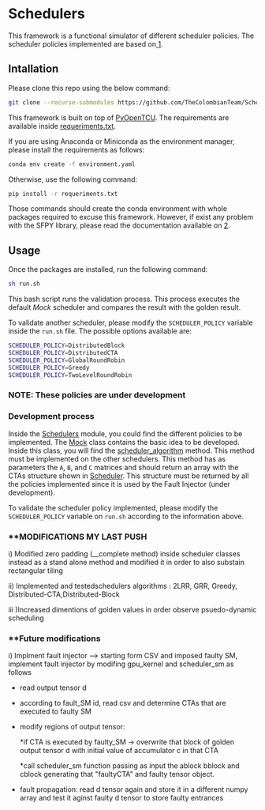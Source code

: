 # Schedulers

This framework is a functional simulator of different scheduler policies. The scheduler policies implemented are based on[ 1](http://arxiv.org/abs/1808.07984).

## Intallation

Please clone this repo using the below command:

```bash
git clone --recurse-submodules https://github.com/TheColombianTeam/Schedulers.git
```

This framework is built on top of [PyOpenTCU](https://github.com/TheColombianTeam/PyOpenTCU.git). The requirements are available inside [requeriments.txt](./requeriments.txt).

If you are using Anaconda or Miniconda as the environment manager, please install the requirements as follows:

```bash
conda env create -f environment.yaml
```

Otherwise, use the following command:

```bash
pip install -r requeriments.txt
```

Those commands should create the conda environment with whole packages required to excuse this framework. However, if exist any problem with the SFPY library, please read the documentation available on [2](https://github.com/billzorn/sfpy.git).

## Usage

Once the packages are installed, run the following command:

```bash
sh run.sh
```

This bash script runs the validation process. This process executes the default *Mock* scheduler and compares the result with the golden result.

To validate another scheduler, please modify the `SCHEDULER_POLICY` variable inside the `run.sh` file. The possible options available are:

```bash
SCHEDULER_POLICY=DistributedBlock
SCHEDULER_POLICY=DistributedCTA
SCHEDULER_POLICY=GlobalRoundRobin
SCHEDULER_POLICY=Greedy
SCHEDULER_POLICY=TwoLevelRoundRobin
```

### **NOTE: These policies are under development**

### Development process

Inside the [Schedulers](/Schedulers/) module, you could find the different policies to be implemented. The [Mock](/Schedulers/mock.py)  class contains the basic idea to be developed. Inside this class, you will find the [scheduler_algorithm](/Schedulers/mock.py?plain=1#L19) method. This method must be implemented on the other schedulers. This method has as parameters the `A`, `B`, and `C` matrices and should return an array with the CTAs structure shown in [Scheduler](/Schedulers/models/Scheduler.py?plain=1#L20). This structure must be returned by all the policies implemented since it is used by the Fault Injector (under development).

To validate the scheduler policy implemented, please modify the `SCHEDULER_POLICY` variable on `run.sh` according to the information above.

### **MODIFICATIONS MY LAST PUSH

i) Modified zero padding (__complete method) inside scheduler classes instead as a stand alone method and modified it in order to also substain rectangular tiling 

ii) Implemented and testedschedulers algorithms : 2LRR, GRR, Greedy, Distributed-CTA,Distributed-Block


iii )Increased dimentions of golden values in order observe psuedo-dynamic scheduling
 
### **Future modifications

i) Implment fault injector --> starting form CSV and imposed faulty SM, implement fault injector by modifing gpu_kernel and scheduler_sm as follows

- read output tensor d
- according to fault_SM id, read csv and determine CTAs that are executed to faulty SM
- modify regions of output tensor: 

    *if CTA  is executed by faulty_SM -> overwrite that block of golden output tensor d with initial value of accumulator c in that CTA
    
    *call scheduler_sm function passing as input the ablock bblock and cblock generating that "faultyCTA" and faulty tensor object.

- fault propagation: read d tensor again and store it in a different numpy array and test it aginst faulty d tensor to store faulty entrances

